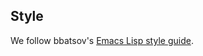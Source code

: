 ## Style
 
We follow bbatsov's
[Emacs Lisp style guide](https://github.com/bbatsov/emacs-lisp-style-guide).